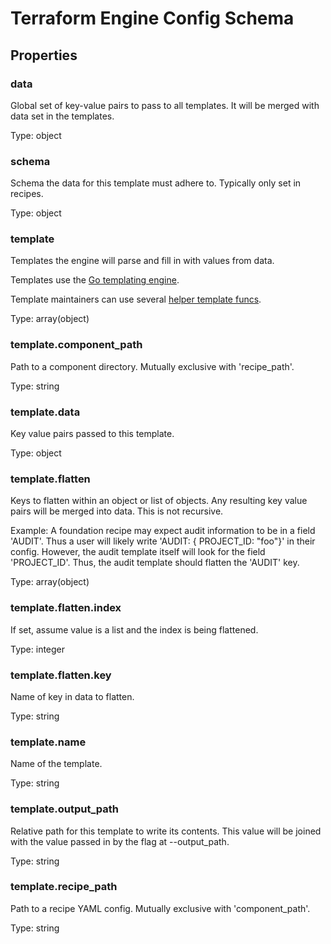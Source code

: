 # Terraform Engine Config Schema

<!-- These files are auto generated -->

## Properties

### data

Global set of key-value pairs to pass to all templates.
It will be merged with data set in the templates.

Type: object

### schema

Schema the data for this template must adhere to. Typically only set in recipes.

Type: object

### template

Templates the engine will parse and fill in with values from data.

Templates use the [Go templating engine](https://golang.org/pkg/text/template/).

Template maintainers can use several
[helper template funcs](../../template/funcmap.go).

Type: array(object)

### template.component_path

Path to a component directory. Mutually exclusive with 'recipe_path'.

Type: string

### template.data

Key value pairs passed to this template.

Type: object

### template.flatten

Keys to flatten within an object or list of objects.
Any resulting key value pairs will be merged into data.
This is not recursive.

Example:
A foundation recipe may expect audit information to be in a field 'AUDIT'.
Thus a user will likely write 'AUDIT: { PROJECT_ID: "foo"}' in their config.
However, the audit template itself will look for the field 'PROJECT_ID'.
Thus, the audit template should flatten the 'AUDIT' key.

Type: array(object)

### template.flatten.index

If set, assume value is a list and the index is being flattened.

Type: integer

### template.flatten.key

Name of key in data to flatten.

Type: string

### template.name

Name of the template.

Type: string

### template.output_path

Relative path for this template to write its contents.
This value will be joined with the value passed in by the flag at
--output_path.

Type: string

### template.recipe_path

Path to a recipe YAML config. Mutually exclusive with 'component_path'.

Type: string
